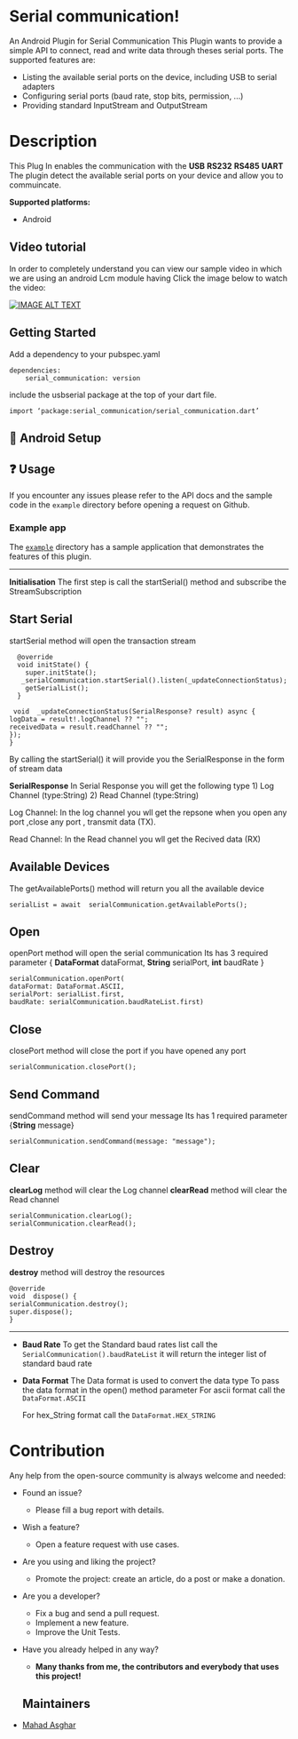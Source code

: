 ﻿

# Serial communication!
An Android Plugin for Serial Communication
This Plugin wants to provide a simple API to connect, read and write data through theses serial ports.
The supported features are:
 * Listing the available serial ports on the device, including USB to serial adapters
 * Configuring serial ports (baud rate, stop bits, permission, ...) 
 * Providing standard InputStream and OutputStream 
# Description
This Plug In enables the communication with the
**USB**
**RS232**
**RS485**
**UART**
 The plugin detect the available serial ports on your device and allow you to commuincate.

**Supported platforms:**
  * Android
       
## Video tutorial
In order to completely understand you can view our sample video in which we are using an android Lcm module having
Click the image below to watch the video:

[![IMAGE ALT TEXT](https://i.postimg.cc/T1YCPsSH/Screenshot-2022-09-12-at-11-16-36-AM.png)](https://www.youtube.com/watch?v=bee2AHQpeGK4 "Click to open")
## Getting Started
Add a dependency to your pubspec.yaml
~~~
dependencies:
	serial_communication: version
~~~
include the usbserial package at the top of your dart file.
~~~
import ‘package:serial_communication/serial_communication.dart’
~~~

## 🔧 Android Setup #

## ❓ Usage  
If you encounter any issues please refer to the API docs and the sample code in the  `example`  directory before opening a request on Github.

### Example app[](https://pub.dev/packages/flutter_local_notifications#example-app)

The  [`example`](https://github.com/mahad555/serialCommunication/blob/main/example/lib/main.dart)  directory has a sample application that demonstrates the features of this plugin.
***

**Initialisation**
The first step is call the startSerial() method and subscribe the
 StreamSubscription 

## **Start Serial**

startSerial method  will open the transaction stream
~~~
  @override
  void initState() {
    super.initState();
   _serialCommunication.startSerial().listen(_updateConnectionStatus);
    getSerialList();
  }
  
 void  _updateConnectionStatus(SerialResponse? result) async {
logData = result!.logChannel ?? "";
receivedData = result.readChannel ?? "";
});
}
~~~
By calling the startSerial() it will provide you the SerialResponse in the form of stream data

**SerialResponse**
     In Serial Response you will get the following type
      1)  Log Channel (type:String)
      2)  Read Channel  (type:String)

Log Channel:
In the log channel you wll get the repsone when you open any port 
,close any port , transmit data (TX).

Read Channel:
In the Read channel you wll get the Recived data (RX)

## **Available Devices**

 The getAvailablePorts() method  will return you all the available device
~~~
serialList = await  serialCommunication.getAvailablePorts();
~~~

## **Open**

 openPort method  will open the serial communication
Its has 3 required parameter 
 { **DataFormat** dataFormat, **String** serialPort, **int** baudRate }
~~~
serialCommunication.openPort(
dataFormat: DataFormat.ASCII,
serialPort: serialList.first,
baudRate: serialCommunication.baudRateList.first)
~~~

## **Close**

closePort method  will close the port if you have opened any port
~~~
serialCommunication.closePort();
~~~

## **Send Command**
sendCommand method  will send your message 
Its has 1 required parameter  {**String**  message}
~~~
serialCommunication.sendCommand(message: "message");
~~~


## Clear

**clearLog** method  will clear the Log channel
**clearRead** method  will clear the Read channel

~~~
serialCommunication.clearLog();
serialCommunication.clearRead();
~~~

## Destroy
**destroy** method  will destroy the resources
~~~
@override
void  dispose() {
serialCommunication.destroy();
super.dispose();
}
~~~

* * *
*  **Baud Rate**
   To get the Standard baud rates list
   call the `SerialCommunication().baudRateList`
   it will return the integer list of standard baud rate
   
*  **Data Format**
The Data format is used to convert the data type
To pass the data format in the open()  method parameter
   For ascii format
   call the `DataFormat.ASCII`
   
   For hex_String format
   call the `DataFormat.HEX_STRING`

# Contribution

Any help from the open-source community is always welcome and needed:

-   Found an issue?
    -   Please fill a bug report with details.
-   Wish a feature?
    -   Open a feature request with use cases.
-   Are you using and liking the project?
    -   Promote the project: create an article, do a post or make a donation.
-   Are you a developer?
    -   Fix a bug and send a pull request.
    -   Implement a new feature.
    -   Improve the Unit Tests.
-   Have you already helped in any way?
    -   **Many thanks from me, the contributors and everybody that uses this project!**

    ## Maintainers 

-   [Mahad Asghar](https://github.com/Mahad61)
     







